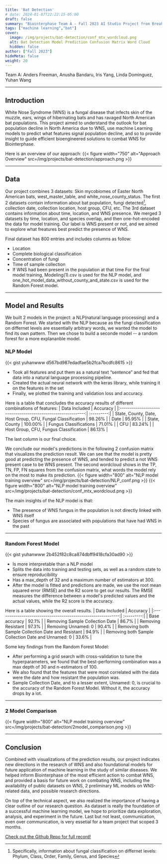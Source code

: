 ```yaml
---
title: 'Bat Detection'
# date: 2024-01-07T22:22:15-05:00
draft: false
summary: "Biointerphase Team A - Fall 2023 AI Studio Project from Break Through Tech AI program at MIT."
tags: ["machine learning","bat"]
cover:
  image: /img/projects/bat-detection/conf_mtx_wordcloud.png
  alt: Bat Detection Model Prediction Confusion Matrix Word Cloud
  hidden: false
author: ["Fall 2023"]
hideMeta: false
weight: 20
---
```

Team A: Anders Freeman, Anusha Bandaru, Iris Yang, Linda Dominguez, Yuhan Wang

[^1]: Wellesley College
[^2]: Northeastern University
[^3]: Tufts University
[^4]: Smith College

---
## Introduction
White Nose Syndrome (WNS) is a fungal disease that infects skin of the muzzle, ears, wings of hibernating bats and has ravaged North American bat populations. This project aimed to understand the outlook for bat population decline in North America due to WNS, use machine Learning models to predict what features signal population decline, and so to provide insight to guide efficient bioengineered solutions to combat WNS for Biointerphase. 

Here is an overview of our approach:
{{< figure width="750" alt="Approach Overview" src=/img/projects/bat-detection/approach.png >}}

---

## Data
Our project combines 3 datasets: Skin mycobiomes of Easter North American bats, west_master_table, and white_nose_county_status. The first 2 datasets contain information about bat population, fungi detected[^5], collection date, collection location, host group, CFU, etc. The 3rd dataset contains information about time, location, and WNS presence. We merged 3 datasets by time, location, and species overlap, and then one-hot-encoded the data for model training. Our label is WNS present or not, and we aimed to explore what freatures best predict the presence of WNS.

Final dataset has 800 entries and includes columns as follow:
* Location
* Complete biological classification
* Concentration of fungi
* Time of sample collection
* If WNS had been present in the population at that time
For the final model training, Modeling(1).csv is used for the NLP model, and one_hot_model_data_without_county_and_state.csv is used for the Random Forest model.

[^5]: Specifically, information about fungal classification on differnet levels: Phylum, Class,	Order, Family, Genus, and Species

---

## Model and Results
We built 2 models in the project: a NLP(natural language processing) and a Random Forest. We started with the NLP because as the fungi classification on differnet levels are essentially arbitrary words, we wanted the model to find its own pattern. Then we chose to build a seconde model -- a random forest for a more explananble model.

### NLP Model 
{{< gist yuhanwww d567bd987edadfae5b2fca7bcdfc8615 >}}
- Took all features and put them as a natural text “sentence” and fed that data into a natural
language processing pipeline.
- Created the actual neural network with the keras library, while training it on the features in
the set
- Finally, we plotted the training and validation loss and accuracy.

Here is a table that concludes the accuracy results of different combinations of features:
|                  Data   Included                             |  Accuracy  |
|:------------------------------------------------------------:| :---------:|
| State, County, Date, Host Group, CFU, Fungal Classification  |    98.26%  |
|                    Date                                      |    95.95%  |
|                    State, County                             |    100.00% |
|            Fungus Classifications                            |    71.01%  |
|            CFU                                               |    83.24%  |
|           Host Group, CFU, Fungus Classification             |    86.13%  |

The last column is our final choice.

We conclude our model's predictions in the following 2 confusion matrix that visualizes the prediction result. We can see that the model is pretty good at predicting the presence of WNS, and tended to predict a not WNS present case to be WNS present. The second wordcloud shows in the TP, TN, FP, FN squares from the confusion matrix, what words the model rely on the most to make its prediction.
{{< figure width="800" alt="NLP model training overview" src=/img/projects/bat-detection/NLP_conf.png >}}
{{< figure width="800" alt="NLP model training overview" src=/img/projects/bat-detection/conf_mtx_wordcloud.png >}}

The main insights of the NLP model is that:
- The presence of WNS fungus in the population is not directly linked with WNS itself
- Species of fungus are associated with populations that have had WNS in the past

---

### Random Forest Model
{{< gist yuhanwww 2b452f82c8ca874dbff9418cfa30ad90 >}}
- Is more interpretable than a NLP model
- Splits the data into training and testing sets, as well as a random state to ensure
reproducibility
- Has a max_depth of 32 and a maximum number of estimators at 300.
- After the model is fitted and predictions are made, we use the root mean squared error
(RMSE) and the R2 score to get our results. The RMSE measures the difference between a model's predicted values and the actual values, while the R2 score is the accuracy.

Here is a table showing the overall results.
|                  Data   Included                             |  Accuracy  |
|:------------------------------------------------------------:| :---------:|
| Base accuracy                                                |    92.1%  |
| Removing Sample Collection Date                              |    86.7%  |
|                    Removing Resistant                        |    97.3%  |
|            Removing Unnamed: 0                               |    90.4%  |
| Removing both Sample Collection Date and Resistant           |    94.9%  |
| Removing both Sample Collection Date and Unnamed: 0          |    33.6%  |

Some key findings from the Random Forest Model:
- After performing a grid search with cross-validation to tune the hyperparameters, we found that the best-performing combination was a max depth of 30 and n-estimators of 100.
- We also found that the features that were most correlated with the data were the date and how resistant the population was.
- Sample Collection Date, and to a lesser extent, Unnamed: 0, is crucial to the accuracy of the Random Forest Model. Without it, the accuracy drops by a lot.

---
### 2 Model Comparison
{{< figure width="800" alt="NLP model training overview" src=/img/projects/bat-detection/2model_comparison.png >}}

---

## Conclusion
Combined with visualizations of the prediction results, our project indicates new directions in the research of WNS and also foundational models for future application of machine learning in the study of similar diseases. We helped inform Biointerphase of the most efficient action to combat WNS, and provided a basis for future work on combating WNS, including the availability of public datasets on WNS, 2 preliminary ML models on WNS-related data, and possible research directions.

On top of the technical aspect, we also realized the importance of having a clear outline of our research question. As dataset is really the foundation of a successful machine learning model, we hope to prioritize data exploration, analysis, and experiment in the future. Last but not least, communication, even over communication, is very essetial for a team project that scoped 3 months.

[Check out the Github Repo for full record!](https://github.com/Yuhanwww/Bat-Detection-Model)